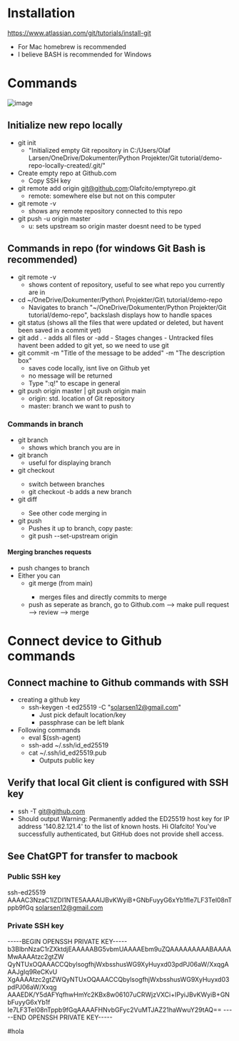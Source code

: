 # Installation
https://www.atlassian.com/git/tutorials/install-git 
- For Mac homebrew is recommended 
- I believe BASH is recommended for Windows
# Commands
![image](https://github.com/Olafcito/demo-repo/assets/122600472/03b7e91e-1feb-45ba-8eb0-9e2fea7327e5)

## Initialize new repo locally
- git init
    - "Initialized empty Git repository in C:/Users/Olaf Larsen/OneDrive/Dokumenter/Python Projekter/Git tutorial/demo-repo-locally-created/.git/" 
- Create empty repo at Github.com
    - Copy SSH key
- git remote add origin git@github.com:Olafcito/emptyrepo.git
    - remote: somewhere else but not on this computer
- git remote -v
    - shows any remote repository connected to this repo
- git push -u origin master 
    - u: sets upstream so origin master doesnt need to be typed
## Commands in repo (for windows Git Bash is recommended)
- git remote -v
    - shows content of repository, useful to see what repo you currently are in
- cd ~/OneDrive/Dokumenter/Python\ Projekter/Git\ tutorial/demo-repo
    - Navigates to branch "~/OneDrive/Dokumenter/Python Projekter/Git tutorial/demo-repo", backslash displays how to handle spaces
- git status (shows all the files that were updated or deleted, but havent been saved in a commit yet)
- git add . - adds all files or -add <file>
        - Stages changes 
        - Untracked files havent been added to git yet, so we need to use git 
- git commit -m "Title of the message to be added" -m "The description box"
    - saves code locally, isnt live on Github yet
    - no message will be returned
    - Type ":q!" to escape in general
- git push origin master | git push origin main
    - origin: std. location of Git repository
    - master: branch we want to push to 

### Commands in branch
- git branch
    - shows which branch you are in 
- git branch
    - useful for displaying branch
- git checkout <name>
    - switch between branches
    - git checkout -b <name> adds a new branch
- git diff <other branch>
    - See other code merging in
- git push
    - Pushes it up to branch, copy paste:
    - git push --set-upstream origin <branch-name>
#### Merging branches requests
- push changes to branch
- Either you can
    - git merge <other branch> (from main)
        - merges files and directly commits to merge
    - push as seperate as branch, go to Github.com --> make pull request --> review --> merge

# Connect device to Github commands
## Connect machine to Github commands with SSH
- creating a github key
    - ssh-keygen -t ed25519 -C "solarsen12@gmail.com"
        - Just pick default location/key
        - passphrase can be left blank 
- Following commands
    - eval $(ssh-agent)
    - ssh-add ~/.ssh/id_ed25519
    - cat ~/.ssh/id_ed25519.pub
        - Outputs public key

## Verify that local Git client is configured with SSH key
- ssh -T git@github.com
- Should output Warning: Permanently added the ED25519 host key for IP address '140.82.121.4' to the list of known hosts. Hi Olafcito! You've successfully authenticated, but GitHub does not provide shell access. 

## See ChatGPT for transfer to macbook

### Public SSH key
ssh-ed25519 AAAAC3NzaC1lZDI1NTE5AAAAIJBvKWyiB+GNbFuyyG6xYb1fIe7LF3Tel08nTppb9fGq solarsen12@gmail.com
### Private SSH key
-----BEGIN OPENSSH PRIVATE KEY-----
b3BlbnNzaC1rZXktdjEAAAAABG5vbmUAAAAEbm9uZQAAAAAAAAABAAAAMwAAAAtzc2gtZW
QyNTUxOQAAACCQbylsogfhjWxbsshusWG9XyHuyxd03pdPJ06aW/XxqgAAAJgIq9ReCKvU
XgAAAAtzc2gtZWQyNTUxOQAAACCQbylsogfhjWxbsshusWG9XyHuyxd03pdPJ06aW/Xxqg
AAAEDK/Y5dAFYqfhwHmYc2KBx8w06107uCRWjzVXCi+IPyiJBvKWyiB+GNbFuyyG6xYb1f
Ie7LF3Tel08nTppb9fGqAAAAFHNvbGFyc2VuMTJAZ21haWwuY29tAQ==
-----END OPENSSH PRIVATE KEY-----

#hola 